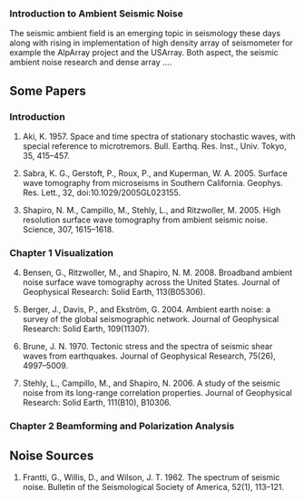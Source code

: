 ### Introduction to Ambient Seismic Noise

The seismic ambient field is an emerging topic in seismology these days along with rising in implementation of high density 
array of seismometer for example the AlpArray project and the USArray. Both aspect, the seismic ambient noise research and dense array .... 
  
  
  
## Some Papers
### Introduction
1. Aki, K. 1957. Space and time spectra of stationary stochastic waves, with special reference to microtremors. Bull. Earthq. Res. Inst., Univ. Tokyo, 35, 415–457.

2. Sabra, K. G., Gerstoft, P., Roux, P., and Kuperman, W. A. 2005. Surface wave tomography from microseisms in Southern California. Geophys. Res. Lett., 32, doi:10.1029/2005GL023155.

3. Shapiro, N. M., Campillo, M., Stehly, L., and Ritzwoller, M. 2005. High resolution surface wave tomography from ambient seismic noise. Science, 307, 1615–1618.

### Chapter 1 Visualization
4. Bensen, G., Ritzwoller, M., and Shapiro, N. M. 2008. Broadband ambient noise surface wave tomography across the United States. Journal of Geophysical Research: Solid Earth, 113(B05306).

5. Berger, J., Davis, P., and Ekström, G. 2004. Ambient earth noise: a survey of the global seismographic network. Journal of Geophysical Research: Solid Earth, 109(11307).

6. Brune, J. N. 1970. Tectonic stress and the spectra of seismic shear waves from earthquakes. Journal of Geophysical Research, 75(26), 4997–5009.

7. Stehly, L., Campillo, M., and Shapiro, N. 2006. A study of the seismic noise from its long-range correlation properties. Journal of Geophysical Research: Solid Earth, 111(B10), B10306.

### Chapter 2 Beamforming and Polarization Analysis




## Noise Sources
1. Frantti, G., Willis, D., and Wilson, J. T. 1962. The spectrum of seismic noise. Bulletin of the Seismological Society of America, 52(1), 113–121.






